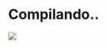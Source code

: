 # Compilando..
<img src= "http://vignette2.wikia.nocookie.net/uncyclopedia/images/d/dc/Chuck-norris-002.jpg/revision/latest?cb=20080312162141" />
